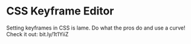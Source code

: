 CSS Keyframe Editor
====================

Setting keyframes in CSS is lame. Do what the pros do and use a curve! 
Check it out: bit.ly/1t1YiiZ


